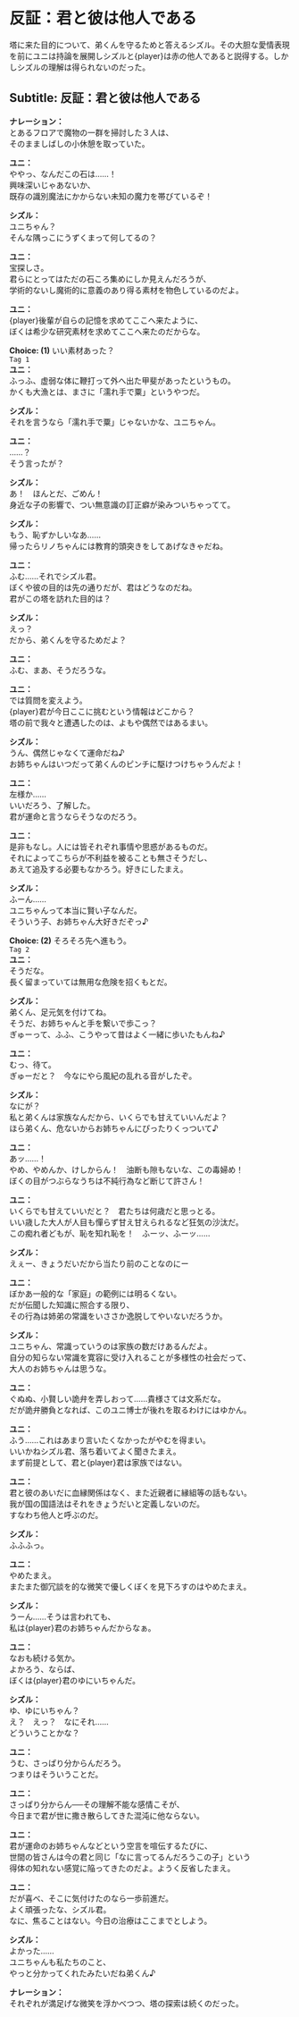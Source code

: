 # 反証：君と彼は他人である
塔に来た目的について、弟くんを守るためと答えるシズル。その大胆な愛情表現を前にユニは持論を展開しシズルと{player}は赤の他人であると説得する。しかしシズルの理解は得られないのだった。
  
## Subtitle: 反証：君と彼は他人である
  
**ナレーション：**  
とあるフロアで魔物の一群を掃討した３人は、  
そのまましばしの小休憩を取っていた。  
  
**ユニ：**  
ややっ、なんだこの石は……！  
興味深いじゃあないか、  
既存の識別魔法にかからない未知の魔力を帯びているぞ！  
  
**シズル：**  
ユニちゃん？  
そんな隅っこにうずくまって何してるの？  
  
**ユニ：**  
宝探しさ。  
君らにとってはただの石ころ集めにしか見えんだろうが、  
学術的ないし魔術的に意義のあり得る素材を物色しているのだよ。  
  
**ユニ：**  
{player}後輩が自らの記憶を求めてここへ来たように、  
ぼくは希少な研究素材を求めてここへ来たのだからな。  
  
**Choice: (1)**  いい素材あった？  
`Tag 1`  
**ユニ：**  
ふっふ、虚弱な体に鞭打って外へ出た甲斐があったというもの。  
かくも大漁とは、まさに「濡れ手で粟」というやつだ。  
  
**シズル：**  
それを言うなら「濡れ手で粟」じゃないかな、ユニちゃん。  
  
**ユニ：**  
……？  
そう言ったが？  
  
**シズル：**  
あ！　ほんとだ、ごめん！  
身近な子の影響で、つい無意識の訂正癖が染みついちゃってて。  
  
**シズル：**  
もう、恥ずかしいなあ……  
帰ったらリノちゃんには教育的頭突きをしてあげなきゃだね。  
  
**ユニ：**  
ふむ……それでシズル君。  
ぼくや彼の目的は先の通りだが、君はどうなのだね。  
君がこの塔を訪れた目的は？  
  
**シズル：**  
えっ？  
だから、弟くんを守るためだよ？  
  
**ユニ：**  
ふむ、まあ、そうだろうな。  
  
**ユニ：**  
では質問を変えよう。  
{player}君が今日ここに挑むという情報はどこから？  
塔の前で我々と遭遇したのは、よもや偶然ではあるまい。  
  
**シズル：**  
うん、偶然じゃなくて運命だね♪  
お姉ちゃんはいつだって弟くんのピンチに駆けつけちゃうんだよ！  
  
**ユニ：**  
左様か……  
いいだろう、了解した。  
君が運命と言うならそうなのだろう。  
  
**ユニ：**  
是非もなし。人には皆それぞれ事情や思惑があるものだ。  
それによってこちらが不利益を被ることも無さそうだし、  
あえて追及する必要もなかろう。好きにしたまえ。  
  
**シズル：**  
ふーん……  
ユニちゃんって本当に賢い子なんだ。  
そういう子、お姉ちゃん大好きだぞっ♪  
  
**Choice: (2)**  そろそろ先へ進もう。  
`Tag 2`  
**ユニ：**  
そうだな。  
長く留まっていては無用な危険を招くもとだ。  
  
**シズル：**  
弟くん、足元気を付けてね。  
そうだ、お姉ちゃんと手を繋いで歩こっ？  
ぎゅーって、ふふ、こうやって昔はよく一緒に歩いたもんね♪  
  
**ユニ：**  
むっ、待て。  
ぎゅーだと？　今なにやら風紀の乱れる音がしたぞ。  
  
**シズル：**  
なにが？  
私と弟くんは家族なんだから、いくらでも甘えていいんだよ？  
ほら弟くん、危ないからお姉ちゃんにぴったりくっついて♪  
  
**ユニ：**  
あッ……！  
やめ、やめんか、けしからん！　油断も隙もないな、この毒婦め！  
ぼくの目がつぶらなうちは不純行為など断じて許さん！  
  
**ユニ：**  
いくらでも甘えていいだと？　君たちは何歳だと思っとる。  
いい歳した大人が人目も憚らず甘え甘えられるなど狂気の沙汰だ。  
この痴れ者どもが、恥を知れ恥を！　ふーッ、ふーッ……  
  
**シズル：**  
えぇー、きょうだいだから当たり前のことなのにー  
  
**ユニ：**  
ぼかあ一般的な「家庭」の範例には明るくない。  
だが伝聞した知識に照合する限り、  
その行為は姉弟の常識をいささか逸脱してやいないだろうか。  
  
**シズル：**  
ユニちゃん、常識っていうのは家族の数だけあるんだよ。  
自分の知らない常識を寛容に受け入れることが多様性の社会だって、  
大人のお姉ちゃんは思うな。  
  
**ユニ：**  
ぐぬぬ、小賢しい詭弁を弄しおって……貴様さては文系だな。  
だが詭弁勝負となれば、このユニ博士が後れを取るわけにはゆかん。  
  
**ユニ：**  
ふう……これはあまり言いたくなかったがやむを得まい。  
いいかねシズル君、落ち着いてよく聞きたまえ。  
まず前提として、君と{player}君は家族ではない。  
  
**ユニ：**  
君と彼のあいだに血縁関係はなく、また近親者に縁組等の話もない。  
我が国の国語法はそれをきょうだいと定義しないのだ。  
すなわち他人と呼ぶのだ。  
  
**シズル：**  
ふふふっ。  
  
**ユニ：**  
やめたまえ。  
またまた御冗談を的な微笑で優しくぼくを見下ろすのはやめたまえ。  
  
**シズル：**  
うーん……そうは言われても、  
私は{player}君のお姉ちゃんだからなぁ。  
  
**ユニ：**  
なおも続ける気か。  
よかろう、ならば、  
ぼくは{player}君のゆにいちゃんだ。  
  
**シズル：**  
ゆ、ゆにいちゃん？  
え？　えっ？　なにそれ……  
どういうことかな？  
  
**ユニ：**  
うむ、さっぱり分からんだろう。  
つまりはそういうことだ。  
  
**ユニ：**  
さっぱり分からん──その理解不能な感情こそが、  
今日まで君が世に撒き散らしてきた混沌に他ならない。  
  
**ユニ：**  
君が運命のお姉ちゃんなどという空言を喧伝するたびに、  
世間の皆さんは今の君と同じ「なに言ってるんだろうこの子」という  
得体の知れない感覚に陥ってきたのだよ。ようく反省したまえ。  
  
**ユニ：**  
だが喜べ、そこに気付けたのなら一歩前進だ。  
よく頑張ったな、シズル君。  
なに、焦ることはない。今日の治療はここまでとしよう。  
  
**シズル：**  
よかった……  
ユニちゃんも私たちのこと、  
やっと分かってくれたみたいだね弟くん♪  
  
**ナレーション：**  
それぞれが満足げな微笑を浮かべつつ、塔の探索は続くのだった。  
